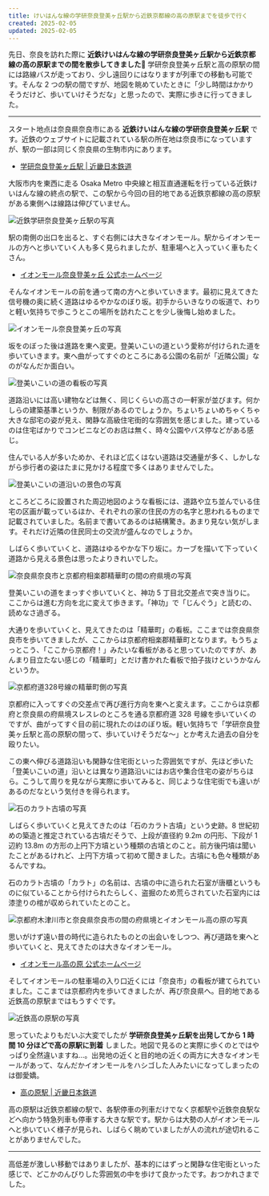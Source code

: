 ```yaml
---
title: けいはんな線の学研奈良登美ヶ丘駅から近鉄京都線の高の原駅までを徒歩で行く
created: 2025-02-05
updated: 2025-02-05
---
```


先日、奈良を訪れた際に **近鉄けいはんな線の学研奈良登美ヶ丘駅から近鉄京都線の高の原駅までの間を散歩してきました🚶** 学研奈良登美ヶ丘駅と高の原駅の間には路線バスが走っており、少し遠回りにはなりますが列車での移動も可能です。そんな 2 つの駅の間ですが、地図を眺めていたときに「少し時間はかかりそうだけど、歩いていけそうだな」と思ったので、実際に歩きに行ってきました。

---

スタート地点は奈良県奈良市にある **近鉄けいはんな線の学研奈良登美ヶ丘駅** です。近鉄のウェブサイトに記載されている駅の所在地は奈良市になっていますが、駅の一部は同じく奈良県の生駒市内にあります。

- [学研奈良登美ヶ丘駅 | 近畿日本鉄道](https://www.kintetsu.co.jp/station/station_info/station04011.html)

大阪市内を東西に走る Osaka Metro 中央線と相互直通運転を行っている近鉄けいはんな線の終点の駅で、この駅から今回の目的地である近鉄京都線の高の原駅がある東側へは線路は伸びていません。

![近鉄学研奈良登美ヶ丘駅の写真](78cabe19-f650-4a10-c697-048f8c738500)

駅の南側の出口を出ると、すぐ右側には大きなイオンモール。駅からイオンモールの方へと歩いていく人も多く見られましたが、駐車場へと入っていく車もたくさん。

- [イオンモール奈良登美ヶ丘 公式ホームページ](https://www.aeon.jp/sc/naratomigaoka/)

そんなイオンモールの前を通って南の方へと歩いていきます。最初に見えてきた信号機の奥に続く道路はゆるやかなのぼり坂。初手からいきなりの坂道で、わりと軽い気持ちで歩こうとこの場所を訪れたことを少し後悔し始めました。

![イオンモール奈良登美ヶ丘の写真](b113b9c4-2977-4278-d266-2bfdccde3b00)

坂をのぼった後は進路を東へ変更。登美いこいの道という愛称が付けられた道を歩いていきます。東へ曲がってすぐのところにある公園の名前が「近隣公園」なのがなんだか面白い。

![登美いこいの道の看板の写真](5f417e1a-f474-452f-aa88-e41245cb1c00)

道路沿いには高い建物などは無く、同じくらいの高さの一軒家が並びます。何かしらの建築基準というか、制限があるのでしょうか。ちょいちょいめちゃくちゃ大きな邸宅の姿が見え、閑静な高級住宅街的な雰囲気を感じました。建っているのは住宅ばかりでコンビニなどのお店は無く、時々公園やバス停などがある感じ。

住んでいる人が多いためか、それほど広くはない道路は交通量が多く、しかしながら歩行者の姿はたまに見かける程度で多くはありませんでした。

![登美いこいの道沿いの景色の写真](3719d392-fe7b-4d59-748c-9b26b2166000)

ところどころに設置された周辺地図のような看板には、道路や立ち並んでいる住宅の区画が載っているほか、それぞれの家の住民の方の名字と思われるものまで記載されていました。名前まで書いてあるのは結構驚き。あまり見ない気がします。それだけ近隣の住民同士の交流が盛んなのでしょうか。

しばらく歩いていくと、道路はゆるやかな下り坂に。カーブを描いて下っていく道路から見える景色は思ったよりきれいでした。

![奈良県奈良市と京都府相楽郡精華町の間の府県境の写真](2d67dde0-229b-4662-c702-426940c55700)

登美いこいの道をまっすぐ歩いていくと、神功 5 丁目北交差点で突き当りに。ここからは進む方向を北に変えて歩きます。「神功」で「じんぐう」と読むの、読めなさ過ぎる。

大通りを歩いていくと、見えてきたのは「精華町」の看板。ここまでは奈良県奈良市を歩いてきましたが、ここからは京都府相楽郡精華町となります。もうちょっとこう、「ここから京都府！」みたいな看板があると思っていたのですが、あんまり目立たない感じの「精華町」とだけ書かれた看板で拍子抜けというかなんというか。

![京都府道328号線の精華町側の写真](11768526-8e51-42a7-671b-940017c0ab00)

京都府に入ってすぐの交差点で再び進行方向を東へと変えます。ここからは京都府と奈良県の府県境スレスレのところを通る京都府道 328 号線を歩いていくのですが、曲がってすぐ目の前に現れたのはのぼり坂。軽い気持ちで「学研奈良登美ヶ丘駅と高の原駅の間って、歩いていけそうだな～」とか考えた過去の自分を殴りたい。

この東へ伸びる道路沿いも閑静な住宅街といった雰囲気ですが、先ほど歩いた「登美いこいの道」沿いとは異なり道路沿いにはお店や集合住宅の姿がちらほら。こうして周りを見ながら実際に歩いてみると、同じような住宅街でも違いがあるのだなという気付きを得られます。

![石のカラト古墳の写真](a52136a1-58a3-442a-3377-8c73d8bfe000)

しばらく歩いていくと見えてきたのは「石のカラト古墳」という史跡。8 世紀初めの築造と推定されている古墳だそうで、上段が直径約 9.2m の円形、下段が 1 辺約 13.8m の方形の上円下方墳という種類の古墳とのこと。前方後円墳は聞いたことがあるけれど、上円下方墳って初めて聞きました。古墳にも色々種類があるんですね。

石のカラト古墳の「カラト」の名前は、古墳の中に造られた石室が唐櫃というものに似ていることから付けられたらしく、盗掘のため荒らされていた石室内には漆塗りの棺が収められていたとのこと。

![京都府木津川市と奈良県奈良市の間の府県境とイオンモール高の原の写真](9b363baf-0cb8-434b-b557-e520dad42f00)

思いがけず遠い昔の時代に造られたものとの出会いをしつつ、再び道路を東へと歩いていくと、見えてきたのは大きなイオンモール。

- [イオンモール高の原 公式ホームページ](https://www.aeon.jp/sc/takanohara/)

そしてイオンモールの駐車場の入り口近くには「奈良市」の看板が建てられていました。ここまでは京都府内を歩いてきましたが、再び奈良県へ。目的地である近鉄高の原駅まではもうすぐです。

![近鉄高の原駅の写真](c48e0ed5-4c90-4015-d166-8aecf8986800)

思っていたよりもだいぶ大変でしたが **学研奈良登美ヶ丘駅を出発してから 1 時間 10 分ほどで高の原駅に到着** しました。地図で見るのと実際に歩くのとではやっぱり全然違いますね…。出発地の近くと目的地の近くの両方に大きなイオンモールがあって、なんだかイオンモールをハシゴした人みたいになってしまったのは御愛嬌。

- [高の原駅 | 近畿日本鉄道](https://www.kintetsu.co.jp/station/station_info/station05028.html)

高の原駅は近鉄京都線の駅で、各駅停車の列車だけでなく京都駅や近鉄奈良駅などへ向かう特急列車も停車する大きな駅です。駅からは大勢の人がイオンモールへと歩いていく様子が見られ、しばらく眺めていましたが人の流れが途切れることがありませんでした。

---

高低差が激しい移動ではありましたが、基本的にはずっと閑静な住宅街といった感じで、どこかのんびりした雰囲気の中を歩けて良かったです。おつかれさまでした。
